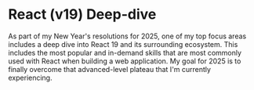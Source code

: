 # React (v19) Deep-dive

As part of my New Year's resolutions for 2025, one of my top focus areas includes a deep dive into React 19 and its surrounding ecosystem. This includes the most popular and in-demand skills that are most commonly used with React when building a web application. My goal for 2025 is to finally overcome that advanced-level plateau that I'm currently experiencing.
